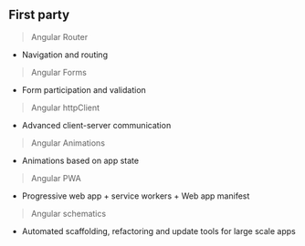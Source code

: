 ## First party

> Angular Router
- Navigation and routing
> Angular Forms
- Form participation and validation
> Angular httpClient
- Advanced client-server communication
> Angular Animations
- Animations based on app state
> Angular PWA
- Progressive web app + service workers + Web app manifest
> Angular schematics
- Automated scaffolding, refactoring and update tools for large scale apps 